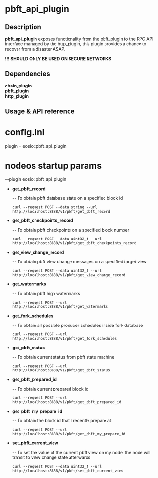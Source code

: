 # pbft_api_plugin


## Description
**pbft_api_plugin** exposes functionality from the pbft_plugin to the RPC API interface managed by the http_plugin, this plugin provides a chance to recover from a disaster ASAP.  

**!!! SHOULD ONLY BE USED ON SECURE NETWORKS**  


## Dependencies
**chain_plugin**  
**pbft_plugin**  
**http_plugin**


## Usage & API reference

  # config.ini  
  plugin = eosio::pbft_api_plugin  

  # nodeos startup params  
  --plugin eosio::pbft_api_plugin  

* **get_pbft_record**  

    -- To obtain pbft database state on a specified block id

    ```
    curl --request POST --data string --url http://localhost:8888/v1/pbft/get_pbft_record 
    ```    

* **get_pbft_checkpoints_record**  

    -- To obtain pbft checkpoints on a specified block number
    
    ```
    curl --request POST --data uint32_t --url http://localhost:8888/v1/pbft/get_pbft_checkpoints_record   
    ```
* **get_view_change_record**  

    -- To obtain pbft view change messages on a specified target view
    
    ```
    curl --request POST --data uint32_t --url http://localhost:8888/v1/pbft/get_view_change_record  
    ```
* **get_watermarks**  

    -- To obtain pbft high watermarks
    
    ```
    curl --request POST --url http://localhost:8888/v1/pbft/get_watermarks 
    ```
* **get_fork_schedules**  

    -- To obtain all possible producer schedules inside fork database
    
    ```
    curl --request POST --url http://localhost:8888/v1/pbft/get_fork_schedules   
    ```
* **get_pbft_status**

    -- To obtain current status from pbft state machine  
    
    ```
    curl --request POST --url http://localhost:8888/v1/pbft/get_pbft_status 
    ```
* **get_pbft_prepared_id**

    -- To obtain current prepared block id  
    
    ```
    curl --request POST --url http://localhost:8888/v1/pbft/get_pbft_prepared_id 
    ```
* **get_pbft_my_prepare_id**

    -- To obtain the block id that I recently prepare at   
    
    ```
    curl --request POST --url http://localhost:8888/v1/pbft/get_pbft_my_prepare_id 
    ```
* **set_pbft_current_view**

    -- To set the value of the current pbft view on my node, the node will transit to view change state afterwards  
    
    ```
    curl --request POST --data uint32_t --url http://localhost:8888/v1/pbft/set_pbft_current_view  
    ```
